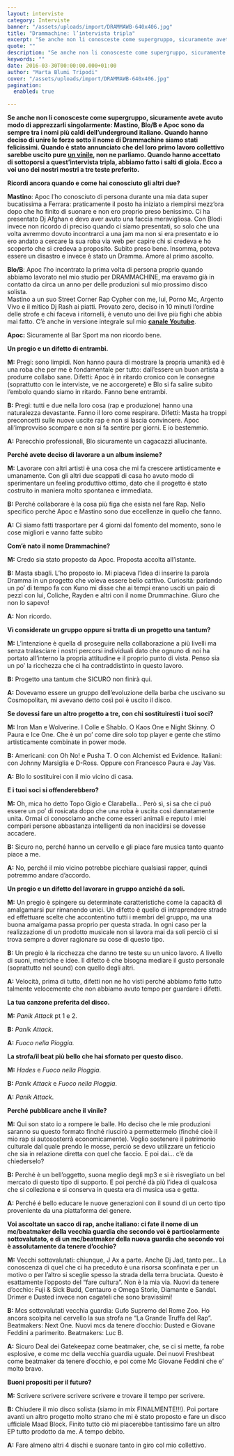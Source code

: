 ```yaml
---
layout: interviste
category: Interviste
banner: "/assets/uploads/import/DRAMMAWB-640x406.jpg"
title: "Drammachine: l’intervista tripla"
excerpt: "Se anche non li conosceste come supergruppo, sicuramente avete avuto modo di apprezzarli singolarmente: Mastino, Blo/B e Apoc sono da sempre tra i nomi più caldi dell’underground italiano. Quando hanno deciso di unire le forze sotto il nome di Drammachine siamo stati felicissimi. Quando è stato annunciato che del loro primo lavoro collettivo sarebbe uscito…"
quote: ""
description: "Se anche non li conosceste come supergruppo, sicuramente avete avuto modo di apprezzarli singolarmente: Mastino, Blo/B e Apoc sono da sempre tra i nomi più caldi dell’underground italiano. Quando hanno deciso di unire le forze sotto il nome di Drammachine siamo stati felicissimi. Quando è stato annunciato che del loro primo lavoro collettivo sarebbe uscito…"
keywords: ""
date: 2016-03-30T00:00:00.000+01:00
author: "Marta Blumi Tripodi"
cover: "/assets/uploads/import/DRAMMAWB-640x406.jpg"
pagination:
  enabled: true

---
```


**Se anche non li conosceste come supergruppo, sicuramente avete avuto modo di apprezzarli singolarmente: Mastino, Blo/B e Apoc sono da sempre tra i nomi più caldi dell’underground italiano. Quando hanno deciso di unire le forze sotto il nome di Drammachine siamo stati felicissimi. Quando è stato annunciato che del loro primo lavoro collettivo sarebbe uscito pure [un vinile](http://www.umasound.com/#!drammachine/e8rmy), non ne parliamo. Quando hanno accettato di sottoporsi a quest’intervista tripla, abbiamo fatto i salti di gioia. Ecco a voi uno dei nostri mostri a tre teste preferito.**

**Ricordi ancora quando e come hai conosciuto gli altri due?**

**Mastino**: Apoc l’ho conosciuto di persona durante una mia data super bucatissima a Ferrara: praticamente il posto ha iniziato a riempirsi mezz’ora dopo che ho finito di suonare e non ero proprio preso benissimo. Ci ha presentato Dj Afghan e devo aver avuto una faccia meravigliosa. Con Blodi invece non ricordo di preciso quando ci siamo presentati, so solo che una volta avremmo dovuto incontrarci a una jam ma non si era presentato e io ero andato a cercare la sua roba via web per capire chi si credeva e ho scoperto che si credeva a proposito. Subito preso bene. Insomma, poteva essere un disastro e invece è stato un Dramma. Amore al primo ascolto.

**Blo/B**: Apoc l’ho incontrato la prima volta di persona proprio quando abbiamo lavorato nel mio studio per DRAMMACHINE, ma eravamo già in contatto da circa un anno per delle produzioni sul mio prossimo disco solista.  
Mastino a un suo Street Corner Rap Cypher con me, lui, Porno Mc, Argento Vivo e il mitico Dj Rash ai piatti. Provato zero, deciso in 10 minuti l’ordine delle strofe e chi faceva i ritornelli, è venuto uno dei live più fighi che abbia mai fatto. C’è anche in versione integrale sul mio **[canale Youtube](https://www.youtube.com/user/BlodiBanhana)**.

**Apoc:** Sicuramente al Bar Sport ma non ricordo bene.

**Un pregio e un difetto di entrambi.**

**M:** Pregi: sono limpidi. Non hanno paura di mostrare la propria umanità ed è una roba che per me è fondamentale per tutto: dall’essere un buon artista a produrre collabo sane. Difetti: Apoc è in ritardo cronico con le consegne (soprattutto con le interviste, ve ne accorgerete) e Blo si fa salire subito l’embolo quando siamo in ritardo. Fanno bene entrambi.

**B:** Pregi: tutti e due nella loro cosa (rap e produzione) hanno una naturalezza devastante. Fanno il loro come respirare. Difetti: Masta ha troppi preconcetti sulle nuove uscite rap e non si lascia convincere. Apoc all’improvviso scompare e non si fa sentire per giorni. E io bestemmio.

**A:** Parecchio professionali, Blo sicuramente un cagacazzi allucinante.

**Perché avete deciso di lavorare a un album insieme?**

**M:** Lavorare con altri artisti è una cosa che mi fa crescere artisticamente e umanamente. Con gli altri due scappati di casa ho avuto modo di sperimentare un feeling produttivo ottimo, dato che il progetto è stato costruito in maniera molto spontanea e immediata.

**B:** Perché collaborare è la cosa più figa che esista nel fare Rap. Nello specifico perché Apoc e Mastino sono due eccellenze in quello che fanno.

**A:** Ci siamo fatti trasportare per 4 giorni dal fomento del momento, sono le cose migliori e vanno fatte subito

**Com’è nato il nome Drammachine?**

**M:** Credo sia stato proposto da Apoc. Proposta accolta all’istante.

**B:** Masta sbagli. L’ho proposto io. Mi piaceva l’idea di inserire la parola Dramma in un progetto che voleva essere bello cattivo. Curiosità: parlando un po’ di tempo fa con Kuno mi disse che ai tempi erano usciti un paio di pezzi con lui, Coliche, Rayden e altri con il nome Drummachine. Giuro che non lo sapevo!

**A:** Non ricordo.

**Vi considerate un gruppo oppure si tratta di un progetto una tantum?**

**M:** L’intenzione è quella di proseguire nella collaborazione a più livelli ma senza tralasciare i nostri percorsi individuali dato che ognuno di noi ha portato all’interno la propria attitudine e il proprio punto di vista. Penso sia un po’ la ricchezza che ci ha contraddistinto in questo lavoro.

**B:** Progetto una tantum che SICURO non finirà qui.

**A:** Dovevamo essere un gruppo dell’evoluzione della barba che uscivano su Cosmopolitan, mi avevano detto così poi è uscito il disco.

**Se dovessi fare un altro progetto a tre, con chi sostituiresti i tuoi soci?**

**M:** Iron Man e Wolverine. I Colle e Shablo. O Kaos One e Night Skinny. O Paura e Ice One. Che è un po’ come dire solo top player e gente che stimo artisticamente combinate in power mode.

**B:** Americani: con Oh No! e Pusha T. O con Alchemist ed Evidence. Italiani: con Johnny Marsiglia e D-Ross. Oppure con Francesco Paura e Jay Vas.

**A:** Blo lo sostituirei con il mio vicino di casa.

**E i tuoi soci si offenderebbero?**

**M:** Oh, mica ho detto Topo Gigio e Clarabella… Però sì, si sa che ci può essere un po’ di rosicata dopo che una roba è uscita così dannatamente unita. Ormai ci conosciamo anche come esseri animali e reputo i miei compari persone abbastanza intelligenti da non inacidirsi se dovesse accadere.

**B:** Sicuro no, perché hanno un cervello e gli piace fare musica tanto quanto piace a me.

**A:** No, perché il mio vicino potrebbe picchiare qualsiasi rapper, quindi potremmo andare d’accordo.

**Un pregio e un difetto del lavorare in gruppo anziché da soli.**

**M:** Un pregio è spingere su determinate caratteristiche come la capacità di amalgamarsi pur rimanendo unici. Un difetto è quello di intraprendere strade ed effettuare scelte che accontentino tutti i membri del gruppo, ma una buona amalgama passa proprio per questa strada. In ogni caso per la realizzazione di un prodotto musicale non si lavora mai da soli perciò ci si trova sempre a dover ragionare su cose di questo tipo.

**B:** Un pregio è la ricchezza che danno tre teste su un unico lavoro. A livello di suoni, metriche e idee. Il difetto è che bisogna mediare il gusto personale (soprattutto nel sound) con quello degli altri.

**A:** Velocità, prima di tutto, difetti non ne ho visti perché abbiamo fatto tutto talmente velocemente che non abbiamo avuto tempo per guardare i difetti.

**La tua canzone preferita del disco.**

**M:** _Panik Attack_ pt 1 e 2.

**B:** _Panik Attack_.

**A:** _Fuoco nella Pioggia._

**La strofa/il beat più bello che hai sfornato per questo disco.**

**M:** _Hades_ e _Fuoco nella Pioggia_.

**B:** _Panik Attack_ e _Fuoco nella Pioggia_.

**A:** _Panik Attack_.

**Perché pubblicare anche il vinile?**

**M:** Qui son stato io a rompere le balle. Ho deciso che le mie produzioni saranno su questo formato finché riuscirò a permettermelo (finché cioè il mio rap si autososterrà economicamente). Voglio sostenere il patrimonio culturale dal quale prendo le mosse, perciò se devo utilizzare un feticcio che sia in relazione diretta con quel che faccio. E poi dai… c’è da chiederselo?

**B:** Perché è un bell’oggetto, suona meglio degli mp3 e si è risvegliato un bel mercato di questo tipo di supporto. E poi perché dà più l’idea di qualcosa che si colleziona e si conserva in questa era di musica usa e getta.

**A:** Perché é bello educare le nuove generazioni con il sound di un certo tipo proveniente da una piattaforma del genere.

**Voi ascoltate un sacco di rap, anche italiano: ci fate il nome di un mc/beatmaker della vecchia guardia che secondo voi è particolarmente sottovalutato, e di un mc/beatmaker della nuova guardia che secondo voi è assolutamente da tenere d’occhio?**

**M:** Vecchi sottovalutati: chiunque, J Ax a parte. Anche Dj Jad, tanto per… La conoscenza di quel che ci ha preceduto è una risorsa sconfinata e per un motivo o per l’altro si sceglie spesso la strada della terra bruciata. Questo è esattamente l’opposto del “fare cultura”. Non è la mia via. Nuovi da tenere d’occhio: Fuji & Sick Budd, Centauro e Omega Storie, Diamante e Sandal. Drimer e Dusted invece non cagateli che sono bravissimi!

**B:** Mcs sottovalutati vecchia guardia: Gufo Supremo del Rome Zoo. Ho ancora scolpita nel cervello la sua strofa ne “La Grande Truffa del Rap”. Beatmakers: Next One. Nuovi mcs da tenere d’occhio: Dusted e Giovane Feddini a parimerito. Beatmakers: Luc B.

**A:** Sicuro Deal dei Gatekeepaz come beatmaker, che, se ci si mette, fa robe esplosive, e come mc della vecchia guardia uguale. Dei nuovi Freshbeat come beatmaker da tenere d’occhio, e poi come Mc Giovane Feddini che e’ molto bravo.

**Buoni propositi per il futuro?**

**M:** Scrivere scrivere scrivere scrivere e trovare il tempo per scrivere.

**B:** Chiudere il mio disco solista (siamo in mix FINALMENTE!!!). Poi portare avanti un altro progetto molto strano che mi è stato proposto e fare un disco ufficiale Maad Block. Finito tutto ciò mi piacerebbe tantissimo fare un altro EP tutto prodotto da me. A tempo debito.

**A:** Fare almeno altri 4 dischi e suonare tanto in giro col mio collettivo.